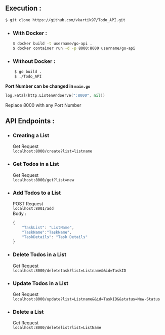## Execution :
  ```sh
  $ git clone https://github.com/vkartik97/Todo_API.git
  ```
  - ### With Docker :
    ```sh
    $ docker build -t username/go-api .
    $ docker container run -d -p 8000:8000 username/go-api
    ```
  - ### Without Docker :
  ```sh
      $ go build .
      $ ./Todo_API
  ```
**Port Number can be changed in `main.go`**
```go
log.Fatal(http.ListenAndServe(":8000", nil))
```
Replace 8000 with any Port Number
## API Endpoints :
  - ### Creating a List<br>
    Get Request<br>
    `localhost:8000/create?list=listname`
  - ### Get Todos in a List<br>
    Get Request<br>
    `localhost:8000/get?list=new`
  - ### Add Todos to a List<br>
    POST Request <br>
    `localhost:8001/add`<br>
    Body :<br>
    ```javascript
    {
	    "TaskList": "ListName",
	    "TaskName":"TaskName",
	    "TaskDetails": "Task Details"
    }
    ```
  - ### Delete Todos in a List<br>
    Get Request<br>
    `localhost:8000/deletetask?list=Listname&&id=TaskID`
  - ### Update Todos in a List<br>
    Get Request<br>
    `localhost:8000/update?list=Listname&&id=TaskID&&status=New-Status`
  - ### Delete a List<br>
    Get Request<br>
    `localhost:8000/deletelist?list=ListName`
